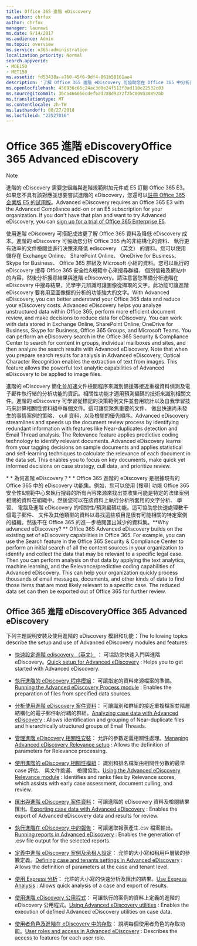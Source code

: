 ```yaml
---
title: Office 365 進階 eDiscovery
ms.author: chrfox
author: chrfox
manager: laurawi
ms.date: 9/14/2017
ms.audience: Admin
ms.topic: overview
ms.service: o365-administration
localization_priority: Normal
search.appverid:
- MOE150
- MET150
ms.assetid: fd53438a-a760-45f6-9df4-861b50161ae4
description: '了解 Office 365 進階 eDiscovery 可協助您在 Office 365 中分析資料、 簡化文件檢閱 （英文），並制定決策有效率 ediscovery （英文）。  '
ms.openlocfilehash: 450936c65c24ac3d0e24f512f3ad110e22532c03
ms.sourcegitcommit: 36c5466056cdef6ad2a8d9372f2bc009a30892bb
ms.translationtype: MT
ms.contentlocale: zh-TW
ms.lasthandoff: 08/27/2018
ms.locfileid: "22527016"
---
```

# <a name="office-365-advanced-ediscovery"></a><span data-ttu-id="da401-103">Office 365 進階 eDiscovery</span><span class="sxs-lookup"><span data-stu-id="da401-103">Office 365 Advanced eDiscovery</span></span>

> [!NOTE]
> <span data-ttu-id="da401-p101">進階的 eDiscovery 需要您組織與進階規範附加元件或 E5 訂閱 Office 365 E3。如果您不具有該對應並想要嘗試進階的 eDiscovery，您還可以[註冊 Office 365 企業版 E5 的試用版](https://go.microsoft.com/fwlink/p/?LinkID=698279)。</span><span class="sxs-lookup"><span data-stu-id="da401-p101">Advanced eDiscovery requires an Office 365 E3 with the Advanced Compliance add-on or an E5 subscription for your organization. If you don't have that plan and want to try Advanced eDiscovery, you can [sign up for a trial of Office 365 Enterprise E5](https://go.microsoft.com/fwlink/p/?LinkID=698279).</span></span> 
  
<span data-ttu-id="da401-p102">使用進階 eDiscovery 可搭配成效更了解 Office 365 資料及降低 eDiscovery 成本。進階的 eDiscovery 可協助您分析 Office 365 內的非結構化的資料、 執行更有效率的文件檢閱並進行決策來降低 ediscovery （英文） 的資料。您可以使用儲存在 Exchange Online、 SharePoint Online、 OneDrive for Business、 Skype for Business、 Office 365 群組及 Microsoft 小組的資料。您可以執行的 eDiscovery 搜尋 Office 365 安全性&amp;規範中心來搜尋群組、 個別信箱及網站中的內容，然後分析搜尋結果與進階 eDiscovery。請注意當您準備分析進階在 eDiscovery 中搜尋結果，光學字元辨識可讓圖像從擷取的文字。此功能可讓進階 eDiscovery 要套用至圖像檔的分析的功能強大的文字。</span><span class="sxs-lookup"><span data-stu-id="da401-p102">With Advanced eDiscovery, you can better understand your Office 365 data and reduce your eDiscovery costs. Advanced eDiscovery helps you analyze unstructured data within Office 365, perform more efficient document review, and make decisions to reduce data for eDiscovery. You can work with data stored in Exchange Online, SharePoint Online, OneDrive for Business, Skype for Business, Office 365 Groups, and Microsoft Teams. You can perform an eDiscovery search in the Office 365 Security &amp; Compliance Center to search for content in groups, individual mailboxes and sites, and then analyze the search results with Advanced eDiscovery. Note that when you prepare search results for analysis in Advanced eDiscovery, Optical Character Recognition enables the extraction of text from images. This feature allows the powerful text analytic capabilities of Advanced eDiscovery to be applied to image files.</span></span>
  
<span data-ttu-id="da401-p103">進階的 eDiscovery 簡化並加速文件檢閱程序來識別備援等接近重複資料偵測及電子郵件執行緒的分析功能的資訊。相關性功能才適用預測編碼的技術來識別相關文件。進階的 eDiscovery 可學習從標記的決策範例文件並套用統計以及自我學習技巧來計算相關性資料組中每個文件。這可讓您聚焦重要的文件、 做出快速尚未發生的事情案例的策略、 cull 資料，以及檢閱的優先順序。</span><span class="sxs-lookup"><span data-stu-id="da401-p103">Advanced eDiscovery streamlines and speeds up the document review process by identifying redundant information with features like Near-duplicates detection and Email Thread analysis. The Relevance feature applies predictive coding technology to identify relevant documents. Advanced eDiscovery learns from your tagging decisions on sample documents and applies statistical and self-learning techniques to calculate the relevance of each document in the data set. This enables you to focus on key documents, make quick yet informed decisions on case strategy, cull data, and prioritize review.</span></span>
  
 <span data-ttu-id="da401-p104">* * 為何進階 eDiscovery？* * Office 365 進階的 eDiscovery 是根據現有的 Office 365 中的 eDiscovery 功能集。例如，您可以使用 [搜尋] 功能 Office 365 安全性&amp;規範中心來執行搜尋的所有內容來源來找出並收集可能是特定的法律案例相關的資料在組織中。然後您可以在該資料上執行分析所套用的文字分析、 學習、 電腦及進階 eDiscovery 的相關性/預測編碼功能。這可協助您快速處理數千個電子郵件、 文件及其他類型的資料以尋找這些項目是很有可能相關的特定案例的組織。然後不在 Office 365 的進一步檢閱匯出減少的資料集。</span><span class="sxs-lookup"><span data-stu-id="da401-p104">**Why advanced eDiscovery? ** Office 365 Advanced eDiscovery builds on the existing set of eDiscovery capabilities in Office 365. For example, you can use the Search feature in the Office 365 Security &amp; Compliance Center to perform an initial search of all the content sources in your organization to identify and collect the data that may be relevant to a specific legal case. Then you can perform analysis on that data by applying the text analytics, machine learning, and the Relevance/predictive coding capabilities of Advanced eDiscovery. This can help your organization quickly process thousands of email messages, documents, and other kinds of data to find those items that are most likely relevant to a specific case. The reduced data set can then be exported out of Office 365 for further review.</span></span> 
  
## <a name="office-365-advanced-ediscovery"></a><span data-ttu-id="da401-122">Office 365 進階 eDiscovery</span><span class="sxs-lookup"><span data-stu-id="da401-122">Office 365 Advanced eDiscovery</span></span>

<span data-ttu-id="da401-123">下列主題說明安裝及使用進階的 eDiscovery 模組和功能：</span><span class="sxs-lookup"><span data-stu-id="da401-123">The following topics describe the setup and use of Advanced eDiscovery modules and features:</span></span>
  
- <span data-ttu-id="da401-124">[快速設定進階 ediscovery （英文）](quick-setup-for-advanced-ediscovery.md) ： 可協助您快速入門與進階 eDiscovery。</span><span class="sxs-lookup"><span data-stu-id="da401-124">[Quick setup for Advanced eDiscovery](quick-setup-for-advanced-ediscovery.md) : Helps you to get started with Advanced eDiscovery.</span></span> 
    
- <span data-ttu-id="da401-125">[執行進階的 eDiscovery 程序模組](run-the-process-module-in-advanced-ediscovery.md)： 可讓指定的資料來源檔案的準備。</span><span class="sxs-lookup"><span data-stu-id="da401-125">[Running the Advanced eDiscovery Process module](run-the-process-module-in-advanced-ediscovery.md) : Enables the preparation of files from specified data sources.</span></span> 
    
- <span data-ttu-id="da401-126">[分析使用進階 eDiscovery 案件資料](analyze-case-data-with-advanced-ediscovery.md)： 可讓識別和群組的接近重複檔案並階層結構化的電子郵件執行緒的群組。</span><span class="sxs-lookup"><span data-stu-id="da401-126">[Analyzing case data with Advanced eDiscovery](analyze-case-data-with-advanced-ediscovery.md) : Allows identification and grouping of Near-duplicate files and hierarchically structured groups of Email Threads.</span></span> 
    
- <span data-ttu-id="da401-127">[管理進階 eDiscovery 相關性安裝](manage-relevance-setup-in-advanced-ediscovery.md)： 允許的參數定義相關性處理。</span><span class="sxs-lookup"><span data-stu-id="da401-127">[Managing Advanced eDiscovery Relevance setup](manage-relevance-setup-in-advanced-ediscovery.md) : Allows the definition of parameters for Relevance processing.</span></span> 
    
- <span data-ttu-id="da401-128">[使用進階的 eDiscovery 相關性模組](use-relevance-in-advanced-ediscovery.md)： 識別和排名檔案由相關性分數的最早 case 評估、 與文件挑選、 檢閱協助。</span><span class="sxs-lookup"><span data-stu-id="da401-128">[Using the Advanced eDiscovery Relevance module](use-relevance-in-advanced-ediscovery.md) : Identifies and ranks files by Relevance scores, which assists with early case assessment, document culling, and review.</span></span> 
    
- <span data-ttu-id="da401-129">[匯出與進階 eDiscovery 案件資料](export-case-data-in-advanced-ediscovery.md)： 可讓進階的 eDiscovery 資料及檢閱結果匯出。</span><span class="sxs-lookup"><span data-stu-id="da401-129">[Exporting case data with Advanced eDiscovery](export-case-data-in-advanced-ediscovery.md) : Enables the export of Advanced eDiscovery data and results for review.</span></span> 
    
- <span data-ttu-id="da401-130">[執行進階在 eDiscovery 中的報告](run-reports-in-advanced-ediscovery.md)： 可讓選取報表產生.csv 檔案輸出。</span><span class="sxs-lookup"><span data-stu-id="da401-130">[Running reports in Advanced eDiscovery](run-reports-in-advanced-ediscovery.md) : Enables the generation of .csv file output for the selected reports.</span></span> 
    
- <span data-ttu-id="da401-131">[定義中進階 eDiscovery 案例及承租人設定](define-case-and-tenant-settings-in-advanced-ediscovery.md)： 允許的大小寫和租用戶層級的參數定義。</span><span class="sxs-lookup"><span data-stu-id="da401-131">[Defining case and tenants settings in Advanced eDiscovery](define-case-and-tenant-settings-in-advanced-ediscovery.md) : Allows the definition of parameters at the case and tenant level.</span></span> 
    
- <span data-ttu-id="da401-132">[使用 Express 分析](use-express-analysis-in-advanced-ediscovery.md)： 允許的大小寫的快速分析及匯出的結果。</span><span class="sxs-lookup"><span data-stu-id="da401-132">[Use Express Analysis](use-express-analysis-in-advanced-ediscovery.md) : Allows quick analysis of a case and export of results.</span></span> 
    
- <span data-ttu-id="da401-133">[使用進階 eDiscovery 公用程式](use-advanced-ediscovery-utilities.md)： 可讓執行的案例的資料上定義的進階的 eDiscovery 公用程式。</span><span class="sxs-lookup"><span data-stu-id="da401-133">[Using Advanced eDiscovery utilities](use-advanced-ediscovery-utilities.md) : Enables the execution of defined Advanced eDiscovery utilities on case data.</span></span> 
    
- <span data-ttu-id="da401-134">[使用者角色及進階在 eDiscovery 中的存取](user-roles-and-access-in-advanced-ediscovery.md)： 說明每個使用者角色的存取功能。</span><span class="sxs-lookup"><span data-stu-id="da401-134">[User roles and access in Advanced eDiscovery](user-roles-and-access-in-advanced-ediscovery.md) : Describes the access to features for each user role.</span></span> 
    

